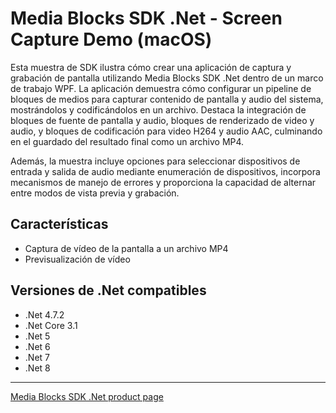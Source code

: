 # Media Blocks SDK .Net - Screen Capture Demo (macOS)

Esta muestra de SDK ilustra cómo crear una aplicación de captura y grabación de pantalla utilizando Media Blocks SDK .Net dentro de un marco de trabajo WPF. La aplicación demuestra cómo configurar un pipeline de bloques de medios para capturar contenido de pantalla y audio del sistema, mostrándolos y codificándolos en un archivo. Destaca la integración de bloques de fuente de pantalla y audio, bloques de renderizado de video y audio, y bloques de codificación para video H264 y audio AAC, culminando en el guardado del resultado final como un archivo MP4.

Además, la muestra incluye opciones para seleccionar dispositivos de entrada y salida de audio mediante enumeración de dispositivos, incorpora mecanismos de manejo de errores y proporciona la capacidad de alternar entre modos de vista previa y grabación.

## Características

- Captura de vídeo de la pantalla a un archivo MP4
- Previsualización de vídeo

## Versiones de .Net compatibles

- .Net 4.7.2
- .Net Core 3.1
- .Net 5
- .Net 6
- .Net 7
- .Net 8

---

[Media Blocks SDK .Net product page](https://www.visioforge.com/media-blocks-sdk)
